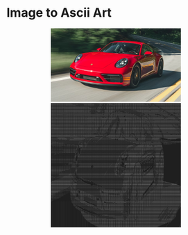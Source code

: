 # Image to Ascii Art

<p align="center">
  <img src="/images/example2.jpeg" width="300" />
  <img src="/images/example2ascii.jpg" width="300" /> 
</p>


